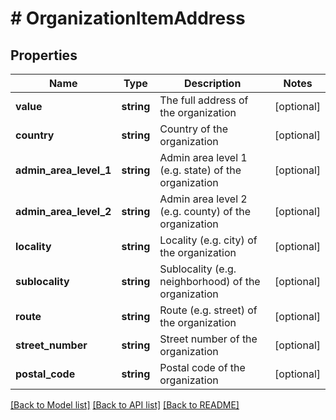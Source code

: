 # # OrganizationItemAddress

## Properties

Name | Type | Description | Notes
------------ | ------------- | ------------- | -------------
**value** | **string** | The full address of the organization | [optional]
**country** | **string** | Country of the organization | [optional]
**admin_area_level_1** | **string** | Admin area level 1 (e.g. state) of the organization | [optional]
**admin_area_level_2** | **string** | Admin area level 2 (e.g. county) of the organization | [optional]
**locality** | **string** | Locality (e.g. city) of the organization | [optional]
**sublocality** | **string** | Sublocality (e.g. neighborhood) of the organization | [optional]
**route** | **string** | Route (e.g. street) of the organization | [optional]
**street_number** | **string** | Street number of the organization | [optional]
**postal_code** | **string** | Postal code of the organization | [optional]

[[Back to Model list]](../../README.md#models) [[Back to API list]](../../README.md#endpoints) [[Back to README]](../../README.md)
